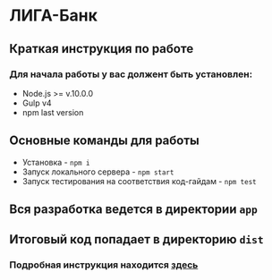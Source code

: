 # ЛИГА-Банк
## Краткая инструкция по работе
### Для начала работы у вас должент быть установлен:
* Node.js >= v.10.0.0
* Gulp v4
* npm last version
## Основные команды для работы
* Установка - `npm i`
* Запуск локального сервера - `npm start`
* Запуск тестирования на соответствия код-гайдам - `npm test`

## Вся разработка ведется в директории `app`
## Итоговый код попадает в директорию `dist`
### Подробная инструкция находится [здесь](https://github.com/werty1001/bemgo/blob/master/README_RU.md)